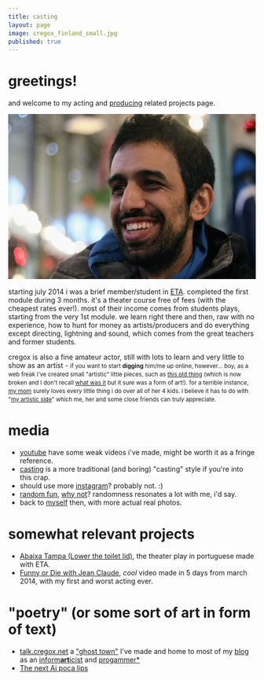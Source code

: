 ```yaml
---
title: casting
layout: page
image: cregox_finland_small.jpg
published: true
---
```


# greetings!

and welcome to my acting and [producing](/film) related projects page.

![myself in finland, photo by @guzforster](cregox_finland_(by_guz).jpg)

starting july 2014 i was a brief member/student in [ETA](http://www.estudiodetreinamento.com.br/). completed the first module during 3 months. it's a theater course free of fees (with the cheapest rates ever!). most of their income comes from students plays, starting from the very 1st module. we learn right there and then, raw with no experience, how to hunt for money as artists/producers and do everything except directing, lightning and sound, which comes from the great teachers and former students.

cregox is also a fine amateur actor, still with lots to learn and very little to show as an artist - <small>if you want to start **digging** him/me up online, however... boy, as a web freak i've created small "artistic" little pieces, such as [this old thing](https://en.wikipedia.org/wiki/User:Cregox/-%3F_wiki%3F) (which is now broken and I don't recall [what was it](https://en.wikipedia.org/w/index.php?title=User:Cregox&oldid=220362058) but it sure was a form of art!). for a terrible instance, [my mom](https://www.quora.com/What-kind-of-hobbies-do-highly-intelligent-i-e-those-with-intelligence-levels-beyond-the-exceptional-people-have/answer/Caue-Rego?srid=ptsW) surely loves every little thing i do over all of her 4 kids. i believe it has to do with "[my artistic side](https://github.com/cauerego/cauerego.github.io/wiki/a-novel-about-the-other-novel)" which me, her and some close friends can truly appreciate.</small>

# media

- [youtube](https://www.youtube.com/c/cauerego) have some weak videos i've made, might be worth it as a fringe reference.
- [casting](https://b.cregox.net/caue-casting) is a more traditional (and boring) "casting" style if you're into this crap.
- should use more [instagram](https://www.instagram.com/cregox/)? probably not. :)
- [random fun](/random), [why not](http://talk.cregox.net/t/focus-on-mario-forget-the-rest-of-universe/7919)? randomness resonates a lot with me, i'd say.
- back to [myself](/myself) then, with more actual real photos.

# somewhat relevant projects

- [Abaixa Tampa (Lower the toilet lid)](http://abaixatampa.wordpress.com/), the theater play in portuguese made with ETA.
- [Funny or Die with Jean Claude](http://youtu.be/fxMaeJjY4jk), *cool* video made in 5 days from march 2014, with my first and worst acting ever.

# "poetry" (or some sort of art in form of text)

- [talk.cregox.net](http://talk.cregox.net/) a ["ghost town"](http://talk.cregox.net/t/a-beginning-for-the-forums-here/7#7) I've made and home to most of my [blog](/blog) as an [inform**art**icist](http://talk.cregox.net/t/to-kstanley-can-a-neat-mario-start-up-a-basiux/7914) and [progammer*](http://talk.cregox.net/t/yeah-im-also-a-progammer/7676)
- [The next Ai poca lips](http://blog.cregox.net/the-next-ai-poca-lips-r23K6m6)
